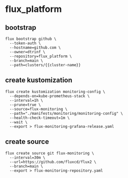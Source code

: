 # flux_platform

## bootstrap

```shell  
flux bootstrap github \
  --token-auth \
  --hostname=github.com \           
  --owner=dtrinf \  
  --repository=flux_platform \
  --branch=main \
  --path=clusters/{{cluster-name}}
```

## create kustomization

``` shell
flux create kustomization monitoring-config \
  --depends-on=kube-prometheus-stack \
  --interval=1h \
  --prune=true \
  --source=flux-monitoring \
  --path="./manifests/monitoring/monitoring-config" \
  --health-check-timeout=1m \
  --wait \
  --export > flux-monitoring-grafana-release.yaml
```

## create source

``` shell
flux create source git flux-monitoring \
  --interval=30m \
  --url=https://github.com/fluxcd/flux2 \
  --branch=main \
  --export > flux-monitoring-repository.yaml
```